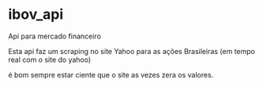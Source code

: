 # ibov_api

Api para mercado financeiro

Esta api faz um scraping no site Yahoo para as ações Brasileiras (em tempo real com o site do yahoo) 

é bom sempre estar ciente que o site as vezes zera os valores. 

